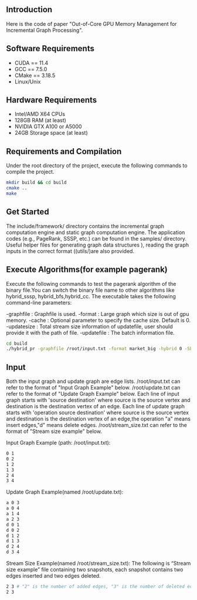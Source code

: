 
## Introduction
Here is the code of paper "Out-of-Core GPU Memory Management for Incremental Graph Processing".
## Software Requirements
* CUDA == 11.4
* GCC == 7.5.0
* CMake == 3.18.5
* Linux/Unix

## Hardware Requirements
* Intel/AMD X64 CPUs
* 128GB RAM (at least)
* NVIDIA GTX A100 or A5000
* 24GB Storage space (at least)

## Requirements and Compilation

Under the root directory of the project, execute the following commands to compile the project.

```zsh
mkdir build && cd build
cmake ..
make
```
## Get Started
The include/framework/ directory contains the incremental graph computation engine and static graph computation engine. The application codes (e.g., PageRank, SSSP, etc.) can be found in the samples/ directory. Useful helper files for generating graph data structures ), reading the graph inputs in the correct format ((utils/)are also provided.

## Execute Algorithms(for example pagerank)
Execute the following commands to test the pagerank algorithm of the binary file.You can switch the binary file name to other algorithms like hybrid_sssp, hybrid_bfs,hybrid_cc.
The executable takes the following command-line parameters:

-graphfile : Graphfile is used.
-format : Large graph which size is out of gpu memory.
-cache : Optional parameter to specify the cache size. Default is 0.
-updatesize : Total stream size information of updatefile, user should provide it with the path of file.
-updatefile : The batch information file.

```zsh
cd build
./hybrid_pr -graphfile /root/input.txt -format market_big -hybrid 0 -SEGMENT 512 -weight_num 1 -weight 1 -update_size /root/stream_size.txt -updatefile /root/update.txt -cache 0
```



## Input
Both the input graph and update graph are edge lists.
/root/input.txt can refer to the format of "Input Graph Example" below.
/root/update.txt can refer to the format of "Update Graph Example" below.
Each line of input graph starts with 'source destination' where source is the source vertex and destination is the destination vertex of an edge. 
Each line of update graph starts with 'operation source destination' where source is the source vertex and destination is the destination vertex of an edge,the operation "a" means insert edges,"d" means delete edges. 
/root/stream_size.txt can refer to the format of "Stream size example" below.

Input Graph Example (path: /root/input.txt):

```zsh
0 1
0 2
1 2
1 3
2 4
3 4
```
Update Graph Example(named /root/update.txt):

```zsh
a 0 3
a 0 4
a 1 4
a 2 3
d 0 1
d 0 2
d 1 2
d 1 3
d 2 4
d 3 4
```

Stream Size Example(named /root/stream_size.txt):
The following is “Stream size example” file containing two snapshots, each snapshot contains two edges inserted and two edges deleted.
```zsh
2 3 # "2" is the number of added edges, "3" is the number of deleted edges.
2 3
```




